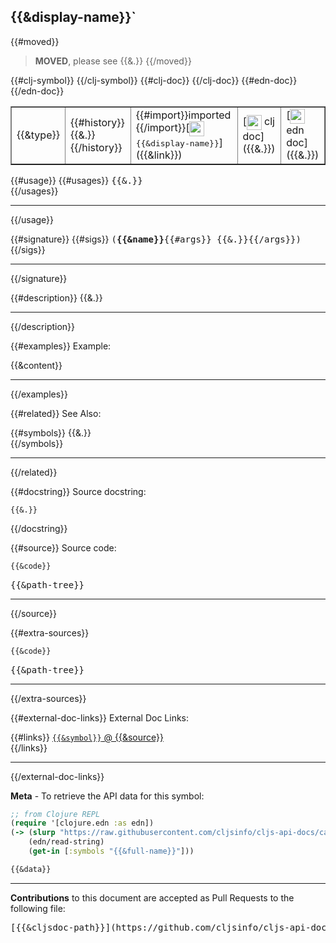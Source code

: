 ## {{&display-name}}`

{{#moved}}
> __MOVED__, please see {{&.}}
{{/moved}}

 <table border="1">
<tr>
<td>{{&type}}</td>
<td>{{#history}}{{&.}} {{/history}}</td>
{{#clj-symbol}}
<td>
{{#import}}imported {{/import}}[<img height="24px" valign="middle" src="http://i.imgur.com/1GjPKvB.png"> <samp>{{&display-name}}</samp>]({{&link}})
</td>
{{/clj-symbol}}
{{#clj-doc}}
<td>
[<img height="24px" valign="middle" src="http://i.imgur.com/1GjPKvB.png"> clj doc]({{&.}})
</td>
{{/clj-doc}}
{{#edn-doc}}
<td>
[<img height="24px" valign="middle" src="http://i.imgur.com/I8uNXHv.png"> edn doc]({{&.}})
</td>
{{/edn-doc}}
</tr>
</table>

{{#usage}}
{{#usages}}
<samp>{{&.}}</samp><br>
{{/usages}}

---
{{/usage}}

{{#signature}}
{{#sigs}}
 <samp>
(__{{&name}}__{{#args}} {{&.}}{{/args}})<br>
</samp>
{{/sigs}}

---
{{/signature}}

{{#description}}
{{&.}}

---
{{/description}}

{{#examples}}
Example:

{{&content}}

---
{{/examples}}

{{#related}}
See Also:

{{#symbols}}
{{&.}}<br>
{{/symbols}}

---
{{/related}}


{{#docstring}}
Source docstring:

```
{{&.}}
```
{{/docstring}}


{{#source}}
Source code:

```clj
{{&code}}
```

 <pre>
{{&path-tree}}
</pre>

---
{{/source}}

{{#extra-sources}}

```clj
{{&code}}
```

 <pre>
{{&path-tree}}
</pre>

---
{{/extra-sources}}


{{#external-doc-links}}
External Doc Links:

{{#links}}
[`{{&symbol}}` @ {{&source}}]({{&link}})<br>
{{/links}}

---
{{/external-doc-links}}


__Meta__ - To retrieve the API data for this symbol:

```clj
;; from Clojure REPL
(require '[clojure.edn :as edn])
(-> (slurp "https://raw.githubusercontent.com/cljsinfo/cljs-api-docs/catalog/cljs-api.edn")
    (edn/read-string)
    (get-in [:symbols "{{&full-name}}"]))
```

```clj
{{&data}}
```

---

__Contributions__ to this document are accepted as Pull Requests to the following file:

 <pre>
[{{&cljsdoc-path}}](https://github.com/cljsinfo/cljs-api-docs/blob/master/{{&cljsdoc-path}})
</pre>

